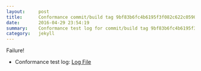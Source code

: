```yaml
---
layout:     post
title:      Conformance commit/build tag 9bf83b6fc4b6195f3f082c622c05907022a52bde
date:       2016-04-29 23:54:19
summary:    Conformance test log for commit/build tag 9bf83b6fc4b6195f3f082c622c05907022a52bde.
category:   jekyll
---
```


Failure!

- Conformance test log: [Log File](http://s3-us-west-2.amazonaws.com/kraken-e2e-logs/conformance/kraken_9bf83b6fc4b6195f3f082c622c05907022a52bde.log)
